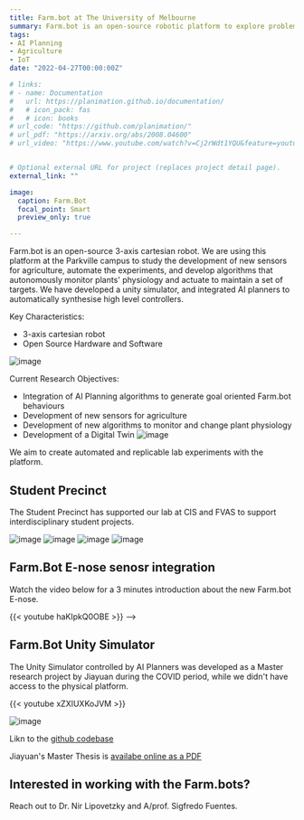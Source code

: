 ```yaml
---
title: Farm.bot at The University of Melbourne
summary: Farm.bot is an open-source robotic platform to explore problems on AI and Automation (Planning, Vision, Learning) for small scale agricultural experiments.
tags:
- AI Planning
- Agriculture
- IoT
date: "2022-04-27T00:00:00Z"

# links:
# - name: Documentation
#   url: https://planimation.github.io/documentation/
#   # icon_pack: fas
#   # icon: books
# url_code: "https://github.com/planimation/"
# url_pdf: "https://arxiv.org/abs/2008.04600"
# url_video: "https://www.youtube.com/watch?v=Cj2rWdt1YQU&feature=youtu.be"


# Optional external URL for project (replaces project detail page).
external_link: ""

image:
  caption: Farm.Bot
  focal_point: Smart
  preview_only: true

---
```

Farm.bot is an open-source 3-axis cartesian robot. We are using this platform at the Parkville campus to study the development of new sensors for agriculture, automate the experiments, and develop algorithms that autonomously monitor plants' physiology and actuate to maintain a set of targets. We have developed a unity simulator, and integrated AI planners to automatically synthesise high level controllers.

Key Characteristics:
 - 3-axis cartesian robot
 - Open Source Hardware and Software

![image](./mecheng.jpg)

Current Research Objectives:
- Integration of AI Planning algorithms to generate goal oriented Farm.bot behaviours
- Development of new sensors for agriculture
- Development of new algorithms to monitor and change plant physiology
- Development of a Digital Twin
![image](./farmbotUnity.png)

We aim to create automated and replicable lab experiments with the platform.

## Student Precinct
The Student Precinct has supported our lab at CIS and FVAS to support interdisciplinary student projects. 

![image](./studprecinct.jpg)
![image](./sp1.jpg)
![image](./sp2.jpg)
![image](./sp3.jpg)

## Farm.Bot E-nose senosr integration

Watch the video below for a 3 minutes introduction about the new Farm.bot E-nose.

{{< youtube haKIpkQ0OBE >}} -->

## Farm.Bot Unity Simulator

The Unity Simulator controlled by AI Planners was developed as a Master research project by Jiayuan during the COVID period, while we didn't have access to the physical platform.

{{< youtube xZXIUXKoJVM >}}

![image](./archunity.png)

Likn to the [github codebase](https://github.com/The-Kharsair-Empire/ROSfarm)

Jiayuan's Master Thesis is [availabe online as a PDF](./MCompSci100Thesis_JiayuanChang.pdf)

## Interested in working with the Farm.bots?

Reach out to Dr. Nir Lipovetzky and A/prof. Sigfredo Fuentes.